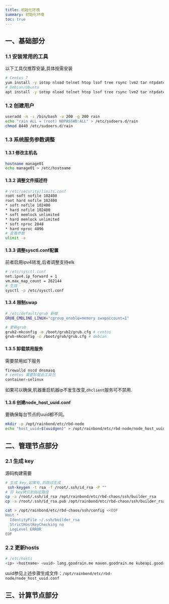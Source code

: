 ```yaml
--- 
title: 初始化环境
summary: 初始化环境
toc: true 
---
```


## 一、基础部分

### 1.1 安装常用的工具

以下工具仅推荐安装,具体按需安装

```bash
# Centos 7
yum install -y iotop nload telnet htop lsof tree rsync lvm2 tar ntpdate wget net-tools git pwgen perl bind-utils dstat iproute bash-completion 
# Debian/Ubuntu
apt install -y iotop nload telnet htop lsof tree rsync lvm2 tar ntpdate wget net-tools git pwgen uuid-runtime iproute2 systemd dnsutils python-pip apt-transport-https 
```

### 1.2 创建用户

```bash
useradd -m -s /bin/bash -u 200 -g 200 rain
echo "rain ALL = (root) NOPASSWD:ALL" > /etc/sudoers.d/rain
chmod 0440 /etc/sudoers.d/rain
```

### 1.3 系统服务参数调整

#### 1.3.1 修改主机名

```bash
hostname manage01
echo manage01 > /etc/hostname
```

#### 1.3.2 调整文件描述符
```bash
# /etc/security/limits.conf 
root soft nofile 102400
root hard nofile 102400
* soft nofile 102400
* hard nofile 102400
* soft memlock unlimited
* hard memlock unlimited
* soft nproc 2048
* hard nproc 4096
# 查看参数
ulimit -a
```

#### 1.3.3 调整sysctl.conf配置

前者启用ipv4转发,后者调整支持elk

```bash
# /etc/sysctl.conf
net.ipv4.ip_forward = 1
vm.max_map_count = 262144
# 生效
sysctl -p /etc/sysctl.conf
```

#### 1.3.4 限制swap

```bash
# /etc/default/grub 新增
GRUB_CMDLINE_LINUX="cgroup_enable=memory swapaccount=1"

# 更新grub
grub2-mkconfig -o /boot/grub2/grub.cfg # centos
grub-mkconfig -o /boot/grub/grub.cfg # debian
```

#### 1.3.5 卸载禁用服务

需要禁用如下服务

```bash
firewalld nscd dnsmasq
# centos 需要卸载此工具包
container-selinux
```

如果可以确保,机器重启机器ip不发生改变,`dhclient`服务可不禁用.

#### 1.3.6 创建node_host_uuid.conf

要确保每台节点的uuid都不同。

```bash
mkdir -p /opt/rainbond/etc/rbd-node
echo "host_uuid=$(uuidgen)" > /opt/rainbond/etc/rbd-node/node_host_uuid.conf
```

## 二、管理节点部分

### 2.1 生成 key

源码构建需要

```bash
# 生成 key,如果有,则跳过生成
 ssh-keygen -t rsa -f /root/.ssh/id_rsa -P ""
# 将 key拷贝到指定路径
cp -a /root/.ssh/id_rsa /opt/rainbond/etc/rbd-chaos/ssh/builder_rsa
cp -a /root/.ssh/id_rsa.pub /opt/rainbond/etc/rbd-chaos/ssh/builder_rsa.pub

cat > /opt/rainbond/etc/rbd-chaos/ssh/config <<EOF
Host *
  IdentityFile ~/.ssh/builder_rsa
  StrictHostKeyChecking no
  LogLevel ERROR
EOF
```

### 2.2 更新hosts

```bash
# /etc/hosts
<ip> <hostname> <uuid> lang.goodrain.me maven.goodrain.me kubeapi.goodrain.me region.goodrain.me goodrain.me console.goodrain.me
```

uuid参见上述步骤生成文件：`/opt/rainbond/etc/rbd-node/node_host_uuid.conf`

## 三、计算节点部分

